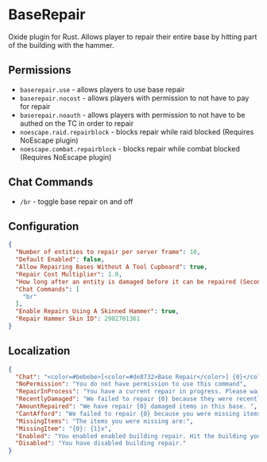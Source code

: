 # BaseRepair

Oxide plugin for Rust. Allows player to repair their entire base by hitting part of the building with the hammer.

## Permissions

* `baserepair.use` - allows players to use base repair
* `baserepair.nocost` - allows players with permission to not have to pay for repair
* `baserepair.noauth` - allows players with permission to not have to be authed on the TC in order to repair  
* `noescape.raid.repairblock` - blocks repair while raid blocked (Requires NoEscape plugin)  
* `noescape.combat.repairblock` - blocks repair while combat blocked (Requires NoEscape plugin)  

## Chat Commands

* `/br` - toggle base repair on and off

## Configuration

```json
{
  "Number of entities to repair per server frame": 10,
  "Default Enabled": false,
  "Allow Repairing Bases Without A Tool Cupboard": true,
  "Repair Cost Multiplier": 1.0,
  "How long after an entity is damaged before it can be repaired (Seconds)": 30.0,
  "Chat Commands": [
    "br"
  ],
  "Enable Repairs Using A Skinned Hammer": true,
  "Repair Hammer Skin ID": 2902701361
}
```

## Localization

```json
{
  "Chat": "<color=#bebebe>[<color=#de8732>Base Repair</color>] {0}</color>",
  "NoPermission": "You do not have permission to use this command",
  "RepairInProcess": "You have a current repair in progress. Please wait for that to finish before repairing again",
  "RecentlyDamaged": "We failed to repair {0} because they were recently damaged",
  "AmountRepaired": "We have repair {0} damaged items in this base. ",
  "CantAfford": "We failed to repair {0} because you were missing items to pay for it.",
  "MissingItems": "The items you were missing are:",
  "MissingItem": "{0}: {1}x",
  "Enabled": "You enabled enabled building repair. Hit the building you wish to repair with the hammer and we will do the rest for you.",
  "Disabled": "You have disabled building repair."
}
```
